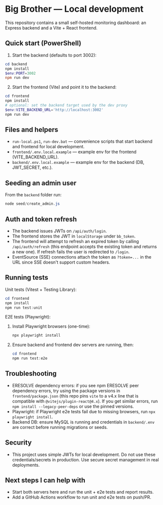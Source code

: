 # Big Brother — Local development

This repository contains a small self-hosted monitoring dashboard: an Express backend and a Vite + React frontend.

## Quick start (PowerShell)

1. Start the backend (defaults to port 3002):

```powershell
cd backend
npm install
$env:PORT=3002
npm run dev
```

2. Start the frontend (Vite) and point it to the backend:

```powershell
cd frontend
npm install
# optional: set the backend target used by the dev proxy
$env:VITE_BACKEND_URL='http://localhost:3002'
npm run dev
```

## Files and helpers

- `run-local.ps1`, `run-dev.bat` — convenience scripts that start backend and frontend for local development.
- `frontend/.env.local.example` — example env for the frontend (VITE_BACKEND_URL).
- `backend/.env.local.example` — example env for the backend (DB, JWT_SECRET, etc.).

## Seeding an admin user

From the `backend` folder run:

```powershell
node seed/create_admin.js
```

## Auth and token refresh

- The backend issues JWTs on `/api/auth/login`.
- The frontend stores the JWT in `localStorage` under `bb_token`.
- The frontend will attempt to refresh an expired token by calling `/api/auth/refresh` (this endpoint accepts the existing token and returns a new one). If refresh fails the user is redirected to `/login`.
- EventSource (SSE) connections attach the token as `?token=...` in the URL since SSE doesn't support custom headers.

## Running tests

Unit tests (Vitest + Testing Library):

```powershell
cd frontend
npm install
npm run test:unit
```

E2E tests (Playwright):

1. Install Playwright browsers (one-time):

   ```powershell
   npx playwright install
   ```

2. Ensure backend and frontend dev servers are running, then:

   ```powershell
   cd frontend
   npm run test:e2e
   ```

## Troubleshooting

- ERESOLVE dependency errors: if you see npm ERESOLVE peer dependency errors, try using the package versions in `frontend/package.json` (this repo pins `vite` to a v4.x line that is compatible with `@vitejs/plugin-react@4.x`). If you get similar errors, run `npm install --legacy-peer-deps` or use the pinned versions.
- Playwright: if Playwright e2e tests fail due to missing browsers, run `npx playwright install`.
- Backend DB: ensure MySQL is running and credentials in `backend/.env` are correct before running migrations or seeds.

## Security

- This project uses simple JWTs for local development. Do not use these credentials/secrets in production. Use secure secret management in real deployments.

## Next steps I can help with

- Start both servers here and run the unit + e2e tests and report results.
- Add a GitHub Actions workflow to run unit and e2e tests on push/PR.
